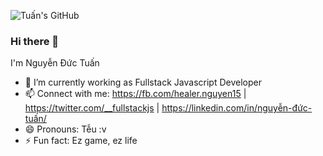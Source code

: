 <!--
**Viruss98/Viruss98** is a ✨ _special_ ✨ repository because its `README.md` (this file) appears on your GitHub profile.-->
![Tuấn's GitHub](https://github-readme-stats.vercel.app/api?username=HealerNguyen&show_icons=true&theme=vue-dark)

### Hi there 👋
I'm Nguyễn Đức Tuấn
- 🔭 I’m currently working as Fullstack Javascript Developer 
- 📫 Connect with me: https://fb.com/healer.nguyen15 | https://twitter.com/__fullstackjs | https://linkedin.com/in/nguyễn-đức-tuấn/
- 😄 Pronouns: Tễu :v
- ⚡ Fun fact: Ez game, ez life
